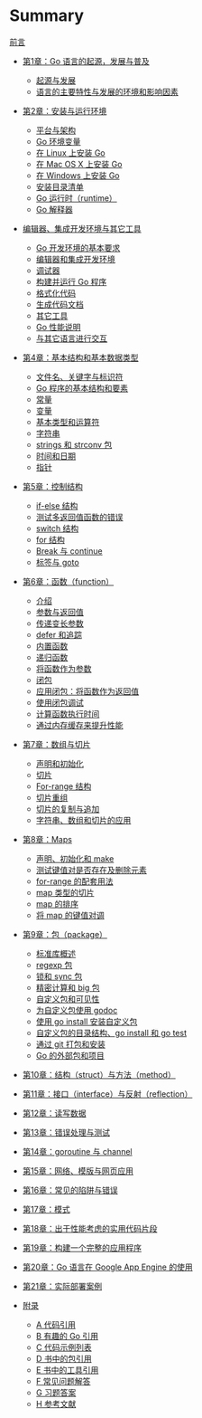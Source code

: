 # Summary
[前言](preface.md)
* [第1章：Go 语言的起源，发展与普及]()
    * [起源与发展](01.1.md)
    * [语言的主要特性与发展的环境和影响因素](01.2.md)
* [第2章：安装与运行环境]()
    * [平台与架构](02.1.md)
	* [Go 环境变量](02.2.md)
	* [在 Linux 上安装 Go](02.3.md)
	* [在 Mac OS X 上安装 Go](02.4.md)
	* [在 Windows 上安装 Go](02.5.md)
	* [安装目录清单](02.6.md)
	* [Go 运行时（runtime）](02.7.md)
	* [Go 解释器](02.8.md)
* [编辑器、集成开发环境与其它工具](03.0.md)
	* [Go 开发环境的基本要求](03.1.md)
	* [编辑器和集成开发环境](03.2.md)
	* [调试器](03.3.md)
	* [构建并运行 Go 程序](03.4.md)
	* [格式化代码](03.5.md)
	* [生成代码文档](03.6.md)
	* [其它工具](03.7.md)
	* [Go 性能说明](03.8.md)
	* [与其它语言进行交互](03.9.md)
* [第4章：基本结构和基本数据类型]()
	* [文件名、关键字与标识符](04.1.md)
	* [Go 程序的基本结构和要素](04.2.md)
	* [常量](04.3.md)
	* [变量](04.4.md)
	* [基本类型和运算符](04.5.md)
	* [字符串](04.6.md)
	* [strings 和 strconv 包](04.7.md)
	* [时间和日期](04.8.md)
	* [指针](04.9.md)
* [第5章：控制结构](05.0.md)
	* [if-else 结构](05.1.md)
	* [测试多返回值函数的错误](05.2.md)
	* [switch 结构](05.3.md)
	* [for 结构](05.4.md)
	* [Break 与 continue](05.5.md)
	* [标签与 goto](05.6.md)
* [第6章：函数（function）](06.0.md)
	* [介绍](06.1.md)
	* [参数与返回值](06.2.md)
	* [传递变长参数](06.3.md)
	* [defer 和追踪](06.4.md)
	* [内置函数](06.5.md)
	* [递归函数](06.6.md)
	* [将函数作为参数](06.7.md)
	* [闭包](06.8.md)
	* [应用闭包：将函数作为返回值](06.9.md)
	* [使用闭包调试](06.10.md)
	* [计算函数执行时间](06.11.md)
	* [通过内存缓存来提升性能](06.12.md)
* [第7章：数组与切片](07.0.md)
	* [声明和初始化](07.1.md)
	* [切片](07.2.md)
	* [For-range 结构](07.3.md)
	* [切片重组](07.4.md)
	* [切片的复制与追加](07.5.md)
	* [字符串、数组和切片的应用](07.6.md)
* [第8章：Maps](08.0.md)
	* [声明、初始化和 make](08.1.md)
	* [测试键值对是否存在及删除元素](08.2.md)
	* [for-range 的配套用法](08.3.md)
	* [map 类型的切片](08.4.md)
	* [map 的排序](08.5.md)
	* [将 map 的键值对调](08.6.md)
* [第9章：包（package）](09.0.md)
	* [标准库概述](09.1.md)
	* [regexp 包](09.2.md)
	* [锁和 sync 包](09.3.md)
	* [精密计算和 big 包](09.4.md)
	* [自定义包和可见性](09.5.md)
	* [为自定义包使用 godoc](09.6.md)
	* [使用 go install 安装自定义包](09.7.md)
	* [自定义包的目录结构、go install 和 go test](09.8.md)
	* [通过 git 打包和安装](09.9.md)
	* [Go 的外部包和项目](09.10.md)
	<!-- * [在 Go 程序中使用外部库](09.11.md) -->
* [第10章：结构（struct）与方法（method）](10.0.md)
* [第11章：接口（interface）与反射（reflection）]()

* [第12章：读写数据](12.0.md)
* [第13章：错误处理与测试]()
* [第14章：goroutine 与 channel]()
* [第15章：网络、模版与网页应用]()

* [第16章：常见的陷阱与错误]()
* [第17章：模式]()
* [第18章：出于性能考虑的实用代码片段]()
* [第19章：构建一个完整的应用程序]()
* [第20章：Go 语言在 Google App Engine 的使用]()
* [第21章：实际部署案例]()

* [附录]()
	* [A 代码引用]()
	* [B 有趣的 Go 引用]()
	* [C 代码示例列表]()
	* [D 书中的包引用]()
	* [E 书中的工具引用]()
	* [F 常见问题解答]()
	* [G 习题答案]()
	* [H 参考文献]()
